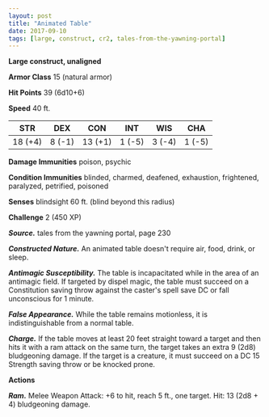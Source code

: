 ```yaml
---
layout: post
title: "Animated Table"
date: 2017-09-10
tags: [large, construct, cr2, tales-from-the-yawning-portal]
---
```


**Large construct, unaligned**

**Armor Class** 15 (natural armor)

**Hit Points** 39 (6d10+6)

**Speed** 40 ft.

|   STR   |   DEX   |   CON   |   INT   |   WIS   |   CHA   |
|:-----:|:-----:|:-----:|:-----:|:-----:|:-----:|
| 18 (+4) | 8 (-1) | 13 (+1) | 1 (-5) | 3 (-4) | 1 (-5) |

**Damage Immunities** poison, psychic

**Condition Immunities** blinded, charmed, deafened, exhaustion, frightened, paralyzed, petrified, poisoned

**Senses** blindsight 60 ft. (blind beyond this radius)

**Challenge** 2 (450 XP)

***Source.*** tales from the yawning portal,  page 230

***Constructed Nature.*** An animated table doesn't require air, food, drink, or sleep.

***Antimagic Susceptibility.*** The table is incapacitated while in the area of an antimagic field. If targeted by dispel magic, the table must succeed on a Constitution saving throw against the caster's spell save DC or fall unconscious for 1 minute.

***False Appearance.*** While the table remains motionless, it is indistinguishable from a normal table.

***Charge.*** If the table moves at least 20 feet straight toward a target and then hits it with a ram attack on the same turn, the target takes an extra 9 (2d8) bludgeoning damage. If the target is a creature, it must succeed on a DC 15 Strength saving throw or be knocked prone.

**Actions**

***Ram.*** Melee Weapon Attack: +6 to hit, reach 5 ft., one target. Hit: 13 (2d8 + 4) bludgeoning damage.

